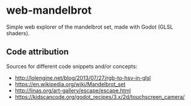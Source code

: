 # web-mandelbrot
Simple web explorer of the mandelbrot set, made with Godot (GLSL shaders).

## Code attribution
Sources for different code snippets and/or concepts:
- http://lolengine.net/blog/2013/07/27/rgb-to-hsv-in-glsl
- https://en.wikipedia.org/wiki/Mandelbrot_set
- http://linas.org/art-gallery/escape/escape.html
- https://kidscancode.org/godot_recipes/3.x/2d/touchscreen_camera/
